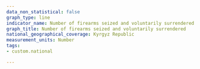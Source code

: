 ```yaml
---
data_non_statistical: false
graph_type: line
indicator_name: Number of firearms seized and voluntarily surrendered
graph_title: Number of firearms seized and voluntarily surrendered
national_geographical_coverage: Kyrgyz Republic
measurement_units: Number
tags:
- custom.national

---
```

